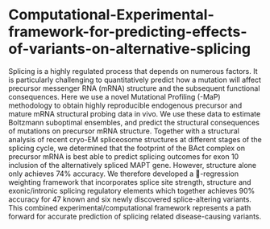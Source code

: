 # Computational-Experimental-framework-for-predicting-effects-of-variants-on-alternative-splicing


Splicing is a highly regulated process that depends on numerous factors. It is particularly challenging to quantitatively predict how a mutation will affect precursor messenger RNA (mRNA) structure and the subsequent functional consequences. Here we use a novel Mutational Profiling (-MaP) methodology to obtain highly reproducible endogenous precursor and mature mRNA structural probing data in vivo. We use these data to estimate Boltzmann suboptimal ensembles, and predict the structural consequences of mutations on precursor mRNA structure. Together with a structural analysis of recent cryo-EM spliceosome structures at different stages of the splicing cycle, we determined that the footprint of the BAct complex on precursor mRNA is best able to predict splicing outcomes for exon 10 inclusion of the alternatively spliced MAPT gene. However, structure alone only achieves 74% accuracy. We therefore developed a -regression weighting framework that incorporates splice site strength, structure and exonic/intronic splicing regulatory elements which together achieves 90% accuracy for 47 known and six newly discovered splice-altering variants. This combined experimental/computational framework represents a path forward for accurate prediction of splicing related disease-causing variants.
